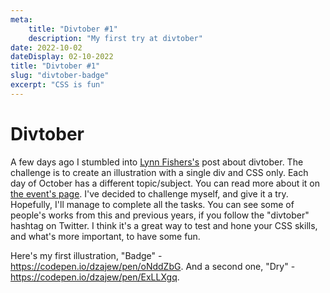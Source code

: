 ```yaml
---
meta:
    title: "Divtober #1"
    description: "My first try at divtober"
date: 2022-10-02
dateDisplay: 02-10-2022
title: "Divtober #1"
slug: "divtober-badge"
excerpt: "CSS is fun"
---
```


#  Divtober
A few days ago I stumbled into <a href="https://twitter.com/lynnandtonic" target="_blank">Lynn Fishers's</a> post about divtober. The challenge is to
create an illustration with a single div and CSS only. Each day of October has a different topic/subject. You can read more about it on [the event's page](https://a.singlediv.com/divtober2022/).
I've decided to challenge myself, and give it a try. Hopefully, I'll manage to complete all the tasks. You can see some of people's works from this and previous 
years, if you follow the "divtober" hashtag on Twitter. I think it's a great way to test and hone your
CSS skills, and what's more important, to have some fun. 

Here's my first illustration, "Badge" - <a href="https://codepen.io/dzajew/pen/oNddZbG" target="_blank">https://codepen.io/dzajew/pen/oNddZbG</a>.
And a second one, "Dry" - <a href="https://codepen.io/dzajew/pen/ExLLXgq" target="_blank">https://codepen.io/dzajew/pen/ExLLXgq</a>.